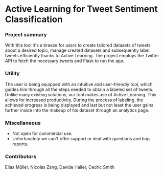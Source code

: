 # Active Learning for Tweet Sentiment Classification

### Project summary

With this tool it's a breeze for users to create tailored datasets of tweets about a desired topic, manage created datasets and subsequently label tweets efficiently thanks to Active Learning. The project employs the Twitter API to fetch the necessary tweets and Flask to run the app.

### Utility

The user is being equipped with an intuitive and user-friendly tool, which guides him through all the steps needed to obtain a labeled set of tweets. Unlike many existing solutions, our tool makes use of Active Learning. This allows for increased productivity. During the process of labeling, the achieved progress is being displayed and last but not least the user gains further inside into the makeup of his dataset through an analytics page.

### Miscellaneous

- Not open for commercial use.
- Unfortunately we can't offer support or deal with questions and bug reports.

### Contributors

Elias Müller, Nicolas Zang, Davide Hailer, Cedric Smith
